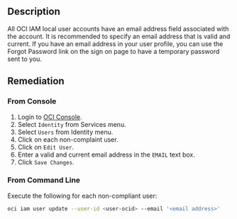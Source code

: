 ## Description

All OCI IAM local user accounts have an email address field associated with the account. It is recommended to specify an email address that is valid and current. If you have an email address in your user profile, you can use the Forgot Password link on the sign on page to have a temporary password sent to you.

## Remediation

### From Console

1. Login to [OCI Console](https://www.oracle.com/cloud/).
2. Select `Identity` from Services menu.
3. Select `Users` from Identity menu.
4. Click on each non-complaint user.
5. Click on `Edit User`.
6. Enter a valid and current email address in the `EMAIL` text box.
7. Click `Save Changes`.

### From Command Line

Execute the following for each non-compliant user:

```bash
oci iam user update --user-id <user-ocid> --email '<email address>'
```